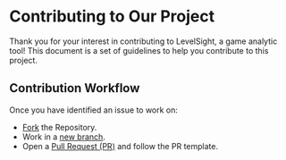 # Contributing to Our Project

Thank you for your interest in contributing to LevelSight, a game analytic tool! 
This document is a set of guidelines to help you contribute to this project.

## Contribution Workflow

Once you have identified an issue to work on:

* [Fork](https://docs.github.com/en/pull-requests/collaborating-with-pull-requests/working-with-forks/fork-a-repo) the Repository. 
* Work in a [new branch](https://docs.github.com/en/pull-requests/collaborating-with-pull-requests/proposing-changes-to-your-work-with-pull-requests/creating-and-deleting-branches-within-your-repository).
* Open a [Pull Request (PR)](https://docs.github.com/en/pull-requests/collaborating-with-pull-requests/proposing-changes-to-your-work-with-pull-requests/creating-a-pull-request) and follow the PR template.


